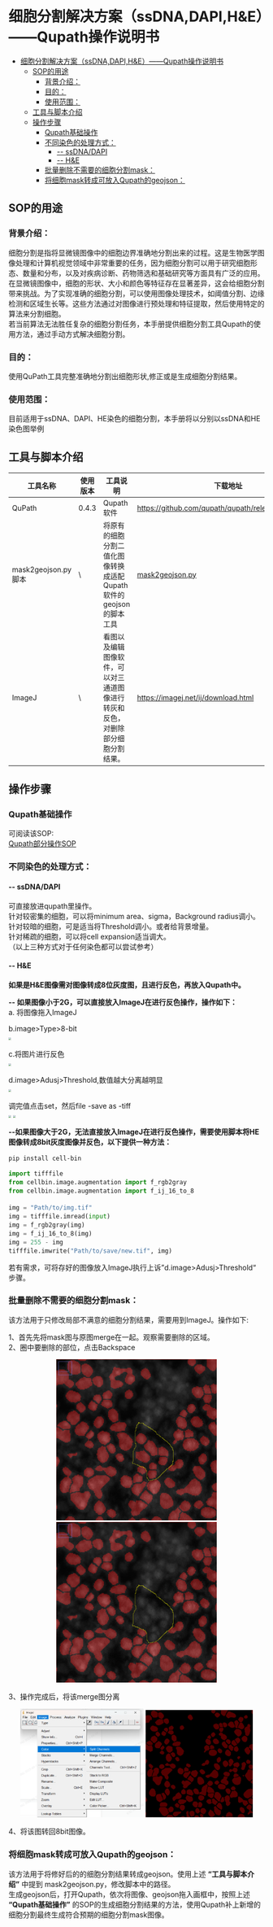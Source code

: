 # 细胞分割解决方案（ssDNA,DAPI,H&E）——Qupath操作说明书

- [细胞分割解决方案（ssDNA,DAPI,H\&E）——Qupath操作说明书](#细胞分割解决方案ssdnadapihequpath操作说明书)
  - [SOP的用途](#sop的用途)
    - [背景介绍：](#背景介绍)
    - [目的：](#目的)
    - [使用范围：](#使用范围)
  - [工具与脚本介绍](#工具与脚本介绍)
  - [操作步骤](#操作步骤)
    - [Qupath基础操作](#qupath基础操作)
    - [不同染色的处理方式：](#不同染色的处理方式)
      - [-- ssDNA/DAPI](#---ssdnadapi)
      - [-- H\&E](#---he)
    - [批量删除不需要的细胞分割mask：](#批量删除不需要的细胞分割mask)
    - [将细胞mask转成可放入Qupath的geojson：](#将细胞mask转成可放入qupath的geojson)

## SOP的用途
### 背景介绍：
细胞分割是指将显微镜图像中的细胞边界准确地分割出来的过程。这是生物医学图像处理和计算机视觉领域中非常重要的任务，因为细胞分割可以用于研究细胞形态、数量和分布，以及对疾病诊断、药物筛选和基础研究等方面具有广泛的应用。<br>
在显微镜图像中，细胞的形状、大小和颜色等特征存在显著差异，这会给细胞分割带来挑战。为了实现准确的细胞分割，可以使用图像处理技术，如阈值分割、边缘检测和区域生长等。这些方法通过对图像进行预处理和特征提取，然后使用特定的算法来分割细胞。<br>
若当前算法无法胜任复杂的细胞分割任务，本手册提供细胞分割工具Qupath的使用方法，通过手动方式解决细胞分割。<br>
### 目的：
使用QuPath工具完整准确地分割出细胞形状,修正或是生成细胞分割结果。 <br>

### 使用范围：
目前适用于ssDNA、DAPI、HE染色的细胞分割，本手册将以分别以ssDNA和HE染色图举例 <br>

## 工具与脚本介绍
| 工具名称            | 使用版本  | 工具说明                                    | 下载地址     | 
|-----------------|-------|-----------------------------------------|----------|
| QuPath          | 0.4.3 | Qupath软件                                | https://github.com/qupath/qupath/releases/tag/v0.4.3 |
| mask2geojson.py脚本 | \     | 将原有的细胞分割二值化图像转换成适配Qupath软件的geojson的脚本工具 | [mask2geojson.py](/tutorials/mask2geojson.py)|
| ImageJ          | \     | 看图以及编辑图像软件，可以对三通道图像进行转灰和反色，对删除部分细胞分割结果。 |https://imagej.net/ij/download.html    |

## 操作步骤
### Qupath基础操作
可阅读该SOP:<br>
[Qupath部分操作SOP](2.Qupath部分操作SOP.md)

### 不同染色的处理方式：

#### -- ssDNA/DAPI
可直接放进qupath里操作。<br>
针对较密集的细胞，可以将minimum area、sigma，Background radius调小。<br>
针对较暗的细胞，可是适当将Threshold调小。或者给背景增量。<br>
针对稀疏的细胞，可以将cell expansion适当调大。<br>
（以上三种方式对于任何染色都可以尝试参考）<br>


#### -- H&E
**如果是H&E图像需对图像转成8位灰度图，且进行反色，再放入Qupath中。<br>**

**-- 如果图像小于2G，可以直接放入ImageJ在进行反色操作，操作如下：<br>**
a. 将图像拖入ImageJ<br>

b.image>Type>8-bit<br>
<img src="../images/细胞分割解决方案/image2Type28-bit.png"  style="zoom: 33%;" />

c.将图片进行反色<br>
<img src="../images/细胞分割解决方案/将图片进行反色.png"  style="zoom: 33%;" />

d.image>Adusj>Threshold,数值越大分离越明显<br>
<img src="../images/细胞分割解决方案/imageAdusjtThreshold.png"  style="zoom: 33%;" />

调完值点击set，然后file -save as -tiff<br>
<img src="../images/细胞分割解决方案/调完值点击set.png"  style="zoom: 33%;" />
<img src="../images/细胞分割解决方案/调完值点击set2.png"  style="zoom: 33%;" />


**--如果图像大于2G，无法直接放入ImageJ在进行反色操作，需要使用脚本将HE图像转成8bit灰度图像并反色，以下提供一种方法：<br>**
```shell
pip install cell-bin
```

```python
import tifffile
from cellbin.image.augmentation import f_rgb2gray
from cellbin.image.augmentation import f_ij_16_to_8

img = "Path/to/img.tif"
img = tifffile.imread(input)
img = f_rgb2gray(img)
img = f_ij_16_to_8(img)
img = 255 - img
tifffile.imwrite("Path/to/save/new.tif", img)
```
若有需求，可将存好的图像放入ImageJ执行上诉”d.image>Adusj>Threshold“ 步骤。<br>



### 批量删除不需要的细胞分割mask：
该方法用于只修改局部不满意的细胞分割结果，需要用到ImageJ。操作如下:<br>

1、首先先将mask图与原图merge在一起。观察需要删除的区域。<br>
2、圈中要删除的部位，点击Backspace<br>
<center class="half">
<img src="../../images/细胞分割解决方案/框选区域1.png"  style="zoom: 33%;" />
<img src="../../images/细胞分割解决方案/框选区域2.png"  style="zoom: 33%;" />
</center>

3、操作完成后，将该merge图分离<br>
<center class="half">
<img src="../../images/细胞分割解决方案/merge分离.png"  style="zoom: 33%;" />
<img src="../../images/细胞分割解决方案/分离的样子.png"  style="zoom: 33%;" />
</center>

4、将该图转回8bit图像。

### 将细胞mask转成可放入Qupath的geojson：
该方法用于将修好后的的细胞分割结果转成geojson。使用上述 **“工具与脚本介绍”** 中提到 mask2geojson.py，修改脚本中的路径。<br>
生成geojson后，打开Qupath，依次将图像、geojson拖入画框中，按照上述 **“Qupath基础操作”** 的SOP的生成细胞分割结果的方法，使用Qupath补上新增的细胞分割最终生成符合预期的细胞分割mask图像。
